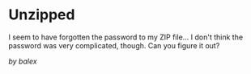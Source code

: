 # Unzipped

I seem to have forgotten the password to my ZIP file... I don't think the password was very complicated, though. Can you figure it out?

_by balex_
